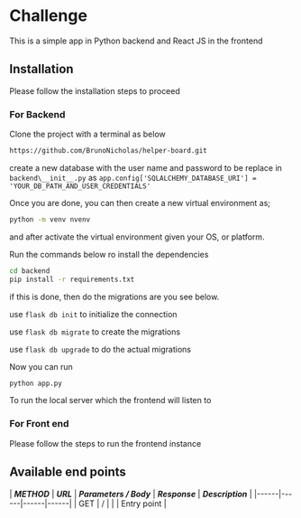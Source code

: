 # Challenge

This is a simple app in Python backend and React JS in the frontend

## Installation

Please follow the installation steps to proceed

### For Backend

Clone the project with a terminal as below

```bash
https://github.com/BrunoNicholas/helper-board.git
```

create a new database with the user name and password to be replace in ```backend\__init__.py``` as ```app.config['SQLALCHEMY_DATABASE_URI'] = 'YOUR_DB_PATH_AND_USER_CREDENTIALS'```

Once you are done, you can then create a new virtual environment as;

```bash
python -m venv nvenv
```

and after activate the virtual environment given your OS, or platform.

Run the commands below ro install the dependencies

```bash
cd backend
pip install -r requirements.txt
```

if this is done, then do the migrations are you see below.

use ```flask db init``` to initialize the connection

use ```flask db migrate``` to create the migrations

use ```flask db upgrade``` to do the actual migrations

Now you can run

```bash
python app.py
```

To run the local server which the frontend will listen to

### For Front end

Please follow the steps to run the frontend instance

## Available end points

| ***METHOD*** | ***URL*** | ***Parameters / Body*** | ***Response*** | ***Description*** |
|------|------|------|------|
| GET | / | | | Entry point |
